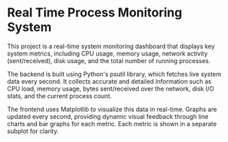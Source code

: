 # Real Time Process Monitoring System 
This project is a real-time system monitoring dashboard that displays key system metrics, including CPU usage, memory usage, network activity (sent/received), disk usage, and the total number of running processes.

The backend is built using Python's psutil library, which fetches live system data every second. It collects accurate and detailed information such as CPU load, memory usage, bytes sent/received over the network, disk I/O stats, and the current process count.

The frontend uses Matplotlib to visualize this data in real-time. Graphs are updated every second, providing dynamic visual feedback through line charts and bar graphs for each metric. Each metric is shown in a separate subplot for clarity.
